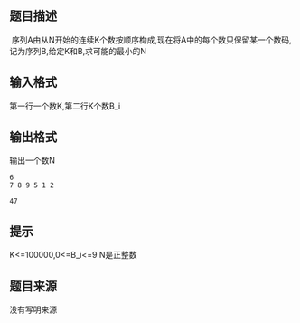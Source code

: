 


## 题目描述
 序列A由从N开始的连续K个数按顺序构成,现在将A中的每个数只保留某一个数码,记为序列B,给定K和B,求可能的最小的N
## 输入格式
第一行一个数K,第二行K个数B_i
## 输出格式
输出一个数N

```input1
6
7 8 9 5 1 2

```

```output1
47
```

## 提示
K<=100000,0<=B_i<=9
N是正整数
## 题目来源
没有写明来源


